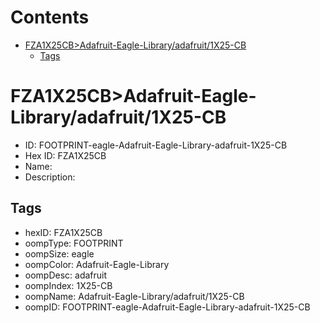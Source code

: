 



Contents
========

* [FZA1X25CB>Adafruit-Eagle-Library/adafruit/1X25-CB](#fza1x25cbadafruit-eagle-libraryadafruit1x25-cb)
	* [Tags](#tags)

# FZA1X25CB>Adafruit-Eagle-Library/adafruit/1X25-CB

- ID: FOOTPRINT-eagle-Adafruit-Eagle-Library-adafruit-1X25-CB
- Hex ID: FZA1X25CB
- Name: 
- Description: 

## Tags

- hexID: FZA1X25CB
- oompType: FOOTPRINT
- oompSize: eagle
- oompColor: Adafruit-Eagle-Library
- oompDesc: adafruit
- oompIndex: 1X25-CB
- oompName: Adafruit-Eagle-Library/adafruit/1X25-CB
- oompID: FOOTPRINT-eagle-Adafruit-Eagle-Library-adafruit-1X25-CB
